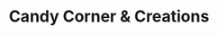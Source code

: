 ---
title: "Candy Corner & Creations"
url: /chetek/candy-corner-and-creations/
shop: confectionery
---